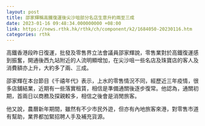```yaml
---
layout: post
title: 邵家輝稱高鐵復運後尖沙咀部分名店生意升約兩至三成
date: 2023-01-16 09:48:34.000000000 +08:00
link: https://news.rthk.hk/rthk/ch/component/k2/1684050-20230116.htm
categories: rthk
---
```


高鐵香港段昨日復運，批發及零售界立法會議員邵家輝說，零售業對於高鐵復運感到振奮，開通後西九站附近的人流明顯增加，在尖沙咀一些名店及珠寶店的客人及消費額亦上升，大約多了兩、三成。

邵家輝在本台節目《千禧年代》表示，上水的零售情況不同，經歷近三年疫情，很多店舖結業，近期有一些落實租賃，相信是準備通關後逐步復常。他認為，通關初期，首兩日以商務及探親較多，相信之後會是消閒旅客。

他又說，農曆新年期間，雖然有不少市民外遊，但亦有內地旅客來港，對零售市道有幫助，業界都加緊招聘人手及補充貨源。
